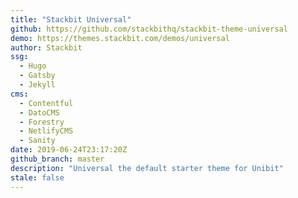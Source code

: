 ```yaml
---
title: "Stackbit Universal"
github: https://github.com/stackbithq/stackbit-theme-universal
demo: https://themes.stackbit.com/demos/universal
author: Stackbit
ssg:
  - Hugo
  - Gatsby
  - Jekyll
cms:
  - Contentful
  - DatoCMS
  - Forestry
  - NetlifyCMS
  - Sanity
date: 2019-06-24T23:17:20Z
github_branch: master
description: "Universal the default starter theme for Unibit"
stale: false
---
```

